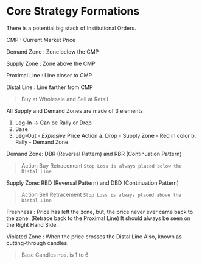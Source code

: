 # Core Strategy Formations

There is a potential big stack of Institutional Orders.

CMP
: Current Market Price

Demand Zone
: Zone below the CMP

Supply Zone
: Zone above the CMP

Proximal Line
: Line closer to CMP

Distal Line
: Line farther from CMP

> Buy at Wholesale and Sell at Retail

All Supply and Demand Zones are made of 3 elements
1. Leg-In -> Can be Rally or Drop
2. Base
3. Leg-Out - *Explosive* Price Action
	a. Drop - Supply Zone - Red in color
	b. Rally - Demand Zone

Demand Zone: DBR (Reversal Pattern) and RBR (Continuation Pattern)
> Action
> Buy Retracement 
`Stop Loss is always placed below the Distal Line`

Supply Zone: RBD (Reversal Pattern) and DBD (Continuation Pattern)
> Action
> Sell Retracement 
`Stop Loss is always placed above the Distal Line`

Freshness
: Price has left the zone, but, the price never ever came back to the zone. (Retrace back to the Proximal Line)
It should always be seen on the Right Hand Side.

Violated Zone
: When the price crosses the Distal Line
Also, known as cutting-through candles.


> Base Candles nos. is 1 to 6


<!--stackedit_data:
eyJoaXN0b3J5IjpbMTk3MzI5ODMxMSwtNDQwMDU3Mzg1LC0xOT
kzOTU3MDMyLC0xMzkyNDkxODE2LDI5Mzc0OTA2OCwtMTEwMDI1
MzYzNywtNzM3NjY4Njg3XX0=
-->